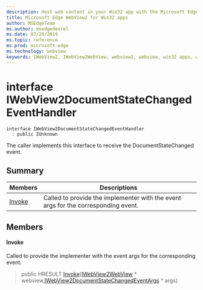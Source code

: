 ```yaml
---
description: Host web content in your Win32 app with the Microsoft Edge WebView2 control
title: Microsoft Edge WebView2 for Win32 apps
author: MSEdgeTeam
ms.author: msedgedevrel
ms.date: 07/29/2019
ms.topic: reference
ms.prod: microsoft-edge
ms.technology: webview
keywords: IWebView2, IWebView2WebView, webview2, webview, win32 apps, win32, edge
---
```


# interface IWebView2DocumentStateChangedEventHandler 

```
interface IWebView2DocumentStateChangedEventHandler
  : public IUnknown
```

The caller implements this interface to receive the DocumentStateChanged event.

## Summary

 Members                        | Descriptions
--------------------------------|---------------------------------------------
[Invoke](#invoke) | Called to provide the implementer with the event args for the corresponding event.

## Members

#### Invoke 

Called to provide the implementer with the event args for the corresponding event.

> public HRESULT [Invoke](#interface_i_web_view2_document_state_changed_event_handler_1ae489f36e45c6e3560d883ccaed43501a)([IWebView2WebView](IWebView2WebView.md#interface_i_web_view2_web_view) * webview,[IWebView2DocumentStateChangedEventArgs](IWebView2DocumentStateChangedEventArgs.md#interface_i_web_view2_document_state_changed_event_args) * args)

